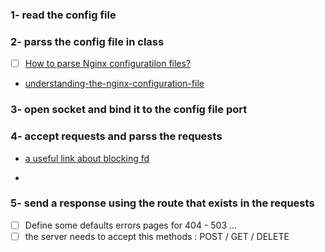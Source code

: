 ### **1-** read the config file 

### **2-** parss the config file in class
- [ ] [How to parse Nginx configuratilon files?](https://stackoverflow.com/questions/11240422/how-to-parse-nginx-configuratilon-files)
-  [understanding-the-nginx-configuration-file](https://www.digitalocean.com/community/tutorials/understanding-the-nginx-configuration-file-structure-and-configuration-contexts)

### **3-** open socket and bind it to the config file port

### **4-** accept requests and parss the requests
-
	[a useful link about blocking fd](https://www.linuxtoday.com/blog/blocking-and-non-blocking-i-0/)

-

### **5-** send a response using the route that exists in the requests
- [ ] Define some defaults errors pages for 404 - 503 ...
- [ ] the server needs to accept this methods : POST / GET / DELETE
